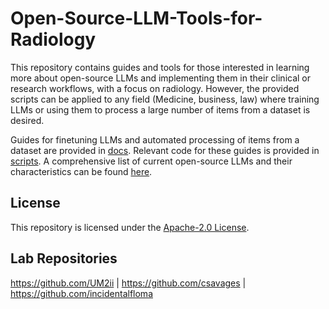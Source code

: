 # Open-Source-LLM-Tools-for-Radiology

This repository contains guides and tools for those interested in learning more about open-source LLMs and implementing them in their clinical or research workflows, with a focus on radiology. However, the provided scripts can be applied to any field (Medicine, business, law) where training LLMs or using them to process a large number of items from a dataset is desired.

Guides for finetuning LLMs and automated processing of items from a dataset are provided in [docs](/docs). Relevant code for these guides is provided in [scripts](/scripts). A comprehensive list of current open-source LLMs and their characteristics can be found [here](https://github.com/eugeneyan/open-llms).

## License

This repository is licensed under the [Apache-2.0 License](LICENSE).

## Lab Repositories

https://github.com/UM2ii | https://github.com/csavages | https://github.com/incidentalfloma
